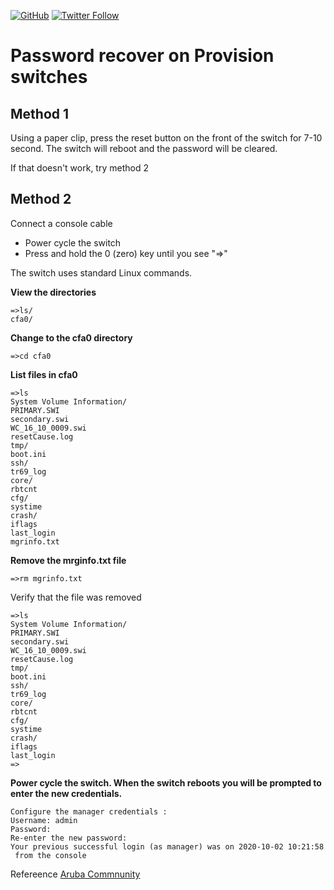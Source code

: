 <a href="https://mwhubbard.blogspot.com"><img alt="GitHub" src="https://img.shields.io/github/license/rikosintie/CookBook"></a>
<a href="https://twitter.com/rikosintie"><img alt="Twitter Follow" src="https://img.shields.io/twitter/follow/rikosintie?style=social"></a>


# Password recover on Provision switches #

## Method 1 ##
Using a paper clip, press the reset button on the front of the switch for 7-10 second. The switch will reboot and the password will be cleared.

If that doesn't work, try method 2

## Method 2 ##

Connect a console cable
* Power cycle the switch
* Press and hold the 0 (zero) key until you see "=>"

The switch uses standard Linux commands.

**View the directories**
```
=>ls/
cfa0/
```

**Change to the cfa0 directory**
```
=>cd cfa0
```

**List files in cfa0**
```
=>ls
System Volume Information/
PRIMARY.SWI
secondary.swi
WC_16_10_0009.swi
resetCause.log
tmp/
boot.ini
ssh/
tr69_log
core/
rbtcnt
cfg/
systime
crash/
iflags
last_login
mgrinfo.txt
```
**Remove the mrginfo.txt file**
```
=>rm mgrinfo.txt
```

Verify that the file was removed
```
=>ls
System Volume Information/
PRIMARY.SWI
secondary.swi
WC_16_10_0009.swi
resetCause.log
tmp/
boot.ini
ssh/
tr69_log
core/
rbtcnt
cfg/
systime
crash/
iflags
last_login
=>
```

**Power cycle the switch.
When the switch reboots you will be prompted to enter the new credentials.**

```
Configure the manager credentials :
Username: admin
Password:
Re-enter the new password:
Your previous successful login (as manager) was on 2020-10-02 10:21:58
 from the console
```

Refereence
[Aruba Commnunity](https://community.arubanetworks.com/browse/articles/blogviewer?blogkey=e641a8e4-7cd1-498c-888d-835e4e01ec51)
